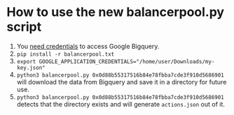 # How to use the new balancerpool.py script
1. You [need credentials](https://cloud.google.com/docs/authentication/getting-started) to access Google Bigquery.
2. `pip install -r balancerpool.txt`
3. `export GOOGLE_APPLICATION_CREDENTIALS="/home/user/Downloads/my-key.json"`
4. `python3 balancerpool.py 0x0d88b55317516b84e78fbba7cde3f910d5686901` will download the data from Bigquery and save it in a directory for future use.
5. `python3 balancerpool.py 0x0d88b55317516b84e78fbba7cde3f910d5686901` detects that the directory exists and will generate `actions.json` out of it.
